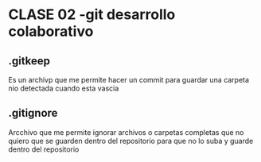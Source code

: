 # CLASE 02 -git desarrollo colaborativo
 ## .gitkeep
 Es un archivp que me permite hacer un commit para guardar una carpeta nio detectada cuando esta vascia

 ## .gitignore
 Arcchivo que me permite ignorar archivos o carpetas completas que no quiero que se guarden dentro del repositorio para que no lo suba y guarde dentro del repositorio 